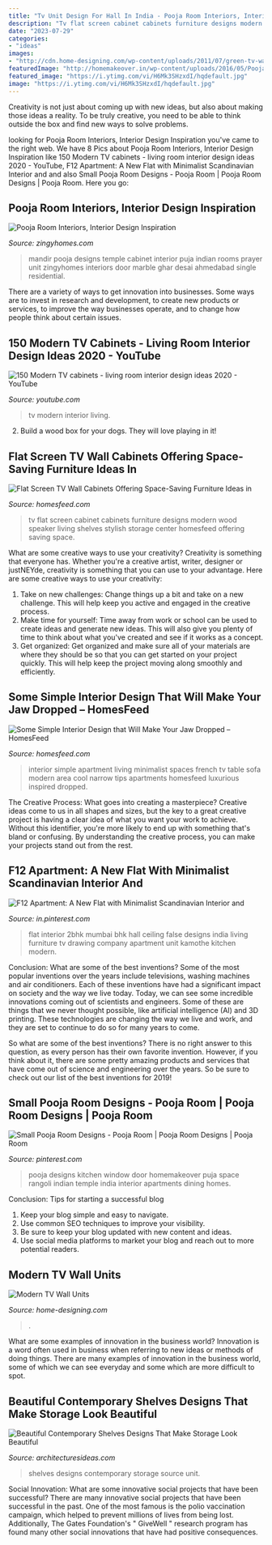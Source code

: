 ```yaml
---
title: "Tv Unit Design For Hall In India - Pooja Room Interiors, Interior Design Inspiration"
description: "Tv flat screen cabinet cabinets furniture designs modern wood speaker living shelves stylish storage center homesfeed offering saving space"
date: "2023-07-29"
categories:
- "ideas"
images:
- "http://cdn.home-designing.com/wp-content/uploads/2011/07/green-tv-wall-mount.jpg"
featuredImage: "http://homemakeover.in/wp-content/uploads/2016/05/Pooja-Room-126.jpg"
featured_image: "https://i.ytimg.com/vi/H6Mk3SHzxdI/hqdefault.jpg"
image: "https://i.ytimg.com/vi/H6Mk3SHzxdI/hqdefault.jpg"
---
```



Creativity is not just about coming up with new ideas, but also about making those ideas a reality. To be truly creative, you need to be able to think outside the box and find new ways to solve problems.

	

		
looking for Pooja Room Interiors, Interior Design Inspiration you've came to the right web. We have 8 Pics about Pooja Room Interiors, Interior Design Inspiration like 150 Modern TV cabinets - living room interior design ideas 2020 - YouTube, F12 Apartment: A New Flat with Minimalist Scandinavian Interior and and also Small Pooja Room Designs - Pooja Room | Pooja Room Designs | Pooja Room. Here you go:
		
    
## Pooja Room Interiors, Interior Design Inspiration

<img loading=lazy src="https://static.zingyhomes.com/projectImages/user_23587/KMR_3002.JPG" onerror="this.onerror=null;this.src='https://tse4.mm.bing.net/th?id=OIP.OkwMPU0sEeEBmnMBHUrfuwHaLI&amp;pid=15.1';" alt="Pooja Room Interiors, Interior Design Inspiration">

_Source: zingyhomes.com_

>mandir pooja designs temple cabinet interior puja indian rooms prayer unit zingyhomes interiors door marble ghar desai ahmedabad single residential. 

	

There are a variety of ways to get innovation into businesses. Some ways are to invest in research and development, to create new products or services, to improve the way businesses operate, and to change how people think about certain issues. 

    
## 150 Modern TV Cabinets - Living Room Interior Design Ideas 2020 - YouTube

<img loading=lazy src="https://i.ytimg.com/vi/H6Mk3SHzxdI/hqdefault.jpg" onerror="this.onerror=null;this.src='https://tse3.mm.bing.net/th?id=OIP.5CkRr2Oaw0gTA-mm9Y3cggHaFj&amp;pid=15.1';" alt="150 Modern TV cabinets - living room interior design ideas 2020 - YouTube">

_Source: youtube.com_

>tv modern interior living. 

	

2. Build a wood box for your dogs. They will love playing in it!

    
## Flat Screen TV Wall Cabinets Offering Space-Saving Furniture Ideas In

<img loading=lazy src="https://homesfeed.com/wp-content/uploads/2015/09/modern-white-flat-screen-tv-wall-cabinet-in-wood-with-many-shelves-for-media-storage-and-artworks-and-tv-screen-in-the-center-of-the-cabinet-with-speaker.jpg" onerror="this.onerror=null;this.src='https://tse4.mm.bing.net/th?id=OIP.5jOYezx248q_R0f9iduadgHaE8&amp;pid=15.1';" alt="Flat Screen TV Wall Cabinets Offering Space-Saving Furniture Ideas in">

_Source: homesfeed.com_

>tv flat screen cabinet cabinets furniture designs modern wood speaker living shelves stylish storage center homesfeed offering saving space. 

	

What are some creative ways to use your creativity?
Creativity is something that everyone has. Whether you're a creative artist, writer, designer or justNEYde, creativity is something that you can use to your advantage. Here are some creative ways to use your creativity: 
1. Take on new challenges: Change things up a bit and take on a new challenge. This will help keep you active and engaged in the creative process. 
2. Make time for yourself: Time away from work or school can be used to create ideas and generate new ideas. This will also give you plenty of time to think about what you've created and see if it works as a concept. 
3. Get organized: Get organized and make sure all of your materials are where they should be so that you can get started on your project quickly. This will help keep the project moving along smoothly and efficiently. 

    
## Some Simple Interior Design That Will Make Your Jaw Dropped – HomesFeed

<img loading=lazy src="https://homesfeed.com/wp-content/uploads/2015/12/simple-black-and-white-interior-design-in-the-living-room-with-console-tv-table-with-seductive-picture-on-the-wall.jpg" onerror="this.onerror=null;this.src='https://tse4.mm.bing.net/th?id=OIP.BAibqEKDvsX7-p5Llh_b8AHaE5&amp;pid=15.1';" alt="Some Simple Interior Design that Will Make Your Jaw Dropped – HomesFeed">

_Source: homesfeed.com_

>interior simple apartment living minimalist spaces french tv table sofa modern area cool narrow tips apartments homesfeed luxurious inspired dropped. 

	

The Creative Process: What goes into creating a masterpiece?
Creative ideas come to us in all shapes and sizes, but the key to a great creative project is having a clear idea of what you want your work to achieve. Without this identifier, you're more likely to end up with something that's bland or confusing. By understanding the creative process, you can make your projects stand out from the rest.

    
## F12 Apartment: A New Flat With Minimalist Scandinavian Interior And

<img loading=lazy src="https://i.pinimg.com/originals/a3/2f/33/a32f33e19dcbd1988b9852187cd517f2.jpg" onerror="this.onerror=null;this.src='https://tse2.mm.bing.net/th?id=OIP.g9MXl4ZVM0viqPTt3uuckwHaE7&amp;pid=15.1';" alt="F12 Apartment: A New Flat with Minimalist Scandinavian Interior and">

_Source: in.pinterest.com_

>flat interior 2bhk mumbai bhk hall ceiling false designs india living furniture tv drawing company apartment unit kamothe kitchen modern. 

	

Conclusion: What are some of the best inventions?
Some of the most popular inventions over the years include televisions, washing machines and air conditioners. Each of these inventions have had a significant impact on society and the way we live today. 
Today, we can see some incredible innovations coming out of scientists and engineers. Some of these are things that we never thought possible, like artificial intelligence (AI) and 3D printing. These technologies are changing the way we live and work, and they are set to continue to do so for many years to come. 

So what are some of the best inventions? There is no right answer to this question, as every person has their own favorite invention. However, if you think about it, there are some pretty amazing products and services that have come out of science and engineering over the years. So be sure to check out our list of the best inventions for 2019!

    
## Small Pooja Room Designs - Pooja Room | Pooja Room Designs | Pooja Room

<img loading=lazy src="http://homemakeover.in/wp-content/uploads/2016/05/Pooja-Room-126.jpg" onerror="this.onerror=null;this.src='https://tse1.mm.bing.net/th?id=OIP.i4Lw6_p_4ny1FaQWj9E8uQAAAA&amp;pid=15.1';" alt="Small Pooja Room Designs - Pooja Room | Pooja Room Designs | Pooja Room">

_Source: pinterest.com_

>pooja designs kitchen window door homemakeover puja space rangoli indian temple india interior apartments dining homes. 

	

Conclusion: Tips for starting a successful blog
1. Keep your blog simple and easy to navigate.
2. Use common SEO techniques to improve your visibility.
3. Be sure to keep your blog updated with new content and ideas.
4. Use social media platforms to market your blog and reach out to more potential readers.

    
## Modern TV Wall Units

<img loading=lazy src="http://cdn.home-designing.com/wp-content/uploads/2011/07/green-tv-wall-mount.jpg" onerror="this.onerror=null;this.src='https://tse1.mm.bing.net/th?id=OIP.AQzadbzVenAM_GYlQkbZVwHaET&amp;pid=15.1';" alt="Modern TV Wall Units">

_Source: home-designing.com_

>. 

	

What are some examples of innovation in the business world?
Innovation is a word often used in business when referring to new ideas or methods of doing things. There are many examples of innovation in the business world, some of which we can see everyday and some which are more difficult to spot.

    
## Beautiful Contemporary Shelves Designs That Make Storage Look Beautiful

<img loading=lazy src="http://architecturesideas.com/wp-content/uploads/2017/03/tv-unit-design.jpg" onerror="this.onerror=null;this.src='https://tse2.mm.bing.net/th?id=OIP.6ScB2TSaLSgcGRmGyEPnpwHaHa&amp;pid=15.1';" alt="Beautiful Contemporary Shelves Designs That Make Storage Look Beautiful">

_Source: architecturesideas.com_

>shelves designs contemporary storage source unit. 

	

Social Innovation: What are some innovative social projects that have been successful?
There are many innovative social projects that have been successful in the past. One of the most famous is the polio vaccination campaign, which helped to prevent millions of lives from being lost. Additionally, The Gates Foundation's " GiveWell " research program has found many other social innovations that have had positive consequences.

